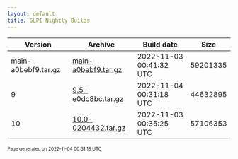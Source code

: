 ```yaml
---
layout: default
title: GLPI Nightly Builds
---
```


Version|Archive|Build date|Size
---|---|---|---
main-a0bebf9.tar.gz|[main-a0bebf9.tar.gz](main-a0bebf9.tar.gz)|2022-11-03 00:41:32 UTC|59201335
9|[9.5-e0dc8bc.tar.gz](9.5-e0dc8bc.tar.gz)|2022-11-04 00:31:18 UTC|44632895
10|[10.0-0204432.tar.gz](10.0-0204432.tar.gz)|2022-11-03 00:35:25 UTC|57106353

<font size="1">Page generated on 2022-11-04 00:31:18 UTC</font>

